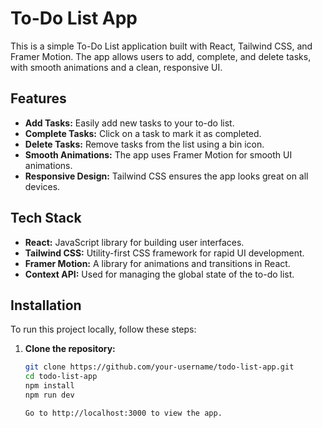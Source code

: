 # To-Do List App

This is a simple To-Do List application built with React, Tailwind CSS, and Framer Motion. The app allows users to add, complete, and delete tasks, with smooth animations and a clean, responsive UI.

## Features

- **Add Tasks:** Easily add new tasks to your to-do list.
- **Complete Tasks:** Click on a task to mark it as completed.
- **Delete Tasks:** Remove tasks from the list using a bin icon.
- **Smooth Animations:** The app uses Framer Motion for smooth UI animations.
- **Responsive Design:** Tailwind CSS ensures the app looks great on all devices.

## Tech Stack

- **React:** JavaScript library for building user interfaces.
- **Tailwind CSS:** Utility-first CSS framework for rapid UI development.
- **Framer Motion:** A library for animations and transitions in React.
- **Context API:** Used for managing the global state of the to-do list.

## Installation

To run this project locally, follow these steps:

1. **Clone the repository:**

   ```bash
   git clone https://github.com/your-username/todo-list-app.git
   cd todo-list-app
   npm install
   npm run dev

   Go to http://localhost:3000 to view the app.

